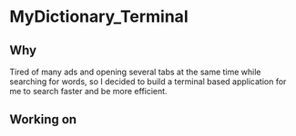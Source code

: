 # MyDictionary_Terminal

## Why
Tired of many ads and opening several tabs at the same time 
while searching for words, so I decided to build a terminal based application 
for me to search faster and be more efficient.

## Working on
